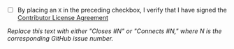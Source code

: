 - [ ] By placing an `X` in the preceding checkbox, I verify that I have signed the [Contributor License Agreement](https://www.clahub.com/agreements/intoli/slice)

*Replace this text with either "Closes #N" or "Connects #N," where N is the corresponding GitHub issue number.*
